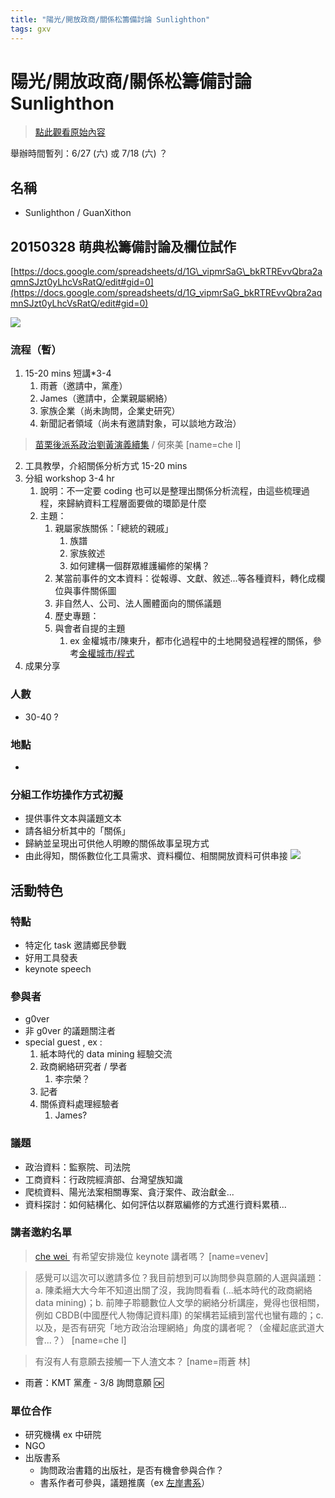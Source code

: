 ```yaml
---
title: "陽光/開放政商/關係松籌備討論 Sunlighthon"
tags: gxv
---
```


# 陽光/開放政商/關係松籌備討論 Sunlighthon

> [點此觀看原始內容](https://g0v.hackpad.tw/PnYEREPBYqH)


舉辦時間暫列：6/27 (六) 或 7/18 (六) ？


## 名稱

- Sunlighthon / GuanXithon

## 20150328 萌典松籌備討論及欄位試作

[https://docs.google.com/spreadsheets/d/1G\_vipmrSaG\_bkRTREvvQbra2aqmnSJzt0yLhcVsRatQ/edit#gid=0](https://docs.google.com/spreadsheets/d/1G_vipmrSaG_bkRTREvvQbra2aqmnSJzt0yLhcVsRatQ/edit#gid=0)

![](https://g0vhackmd.blob.core.windows.net/g0v-hackmd-images/upload_86d5bbced4e7205f58ee901e0dce045c)


### 流程（暫）

1.  15-20 mins 短講*3-4
    1.  雨蒼（邀請中，黨產）
    2.  James（邀請中，企業親屬網絡）
    3.  家族企業（尚未詢問，企業史研究）
    4.  新聞記者領域（尚未有邀請對象，可以談地方政治）
> [苗栗後派系政治劉黃演義續集](http://www.m.sanmin.com.tw/Product/Index/000720142) / 何來美
> [name=che l]

2.  工具教學，介紹關係分析方式 15-20 mins
3.  分組 workshop 3-4 hr
    1.  說明：不一定要 coding 也可以是整理出關係分析流程，由這些梳理過程，來歸納資料工程層面要做的環節是什麼
    2.  主題：
        1.  親屬家族關係：「總統的親戚」
            1.  族譜
            2.  家族敘述
            3.  如何建構一個群眾維護編修的架構？
        2.  某當前事件的文本資料：從報導、文獻、敘述...等各種資料，轉化成欄位與事件關係圖
        3.  非自然人、公司、法人團體面向的關係議題
        4.  歷史專題：
        5.  與會者自提的主題
            1.  ex 金權城市/陳東升，都市化過程中的土地開發過程裡的關係，參考[金權城市/程式](http://hackfoldr.org/everstudy/BTinaujbYNG)
4.  成果分享

### 人數

- 30-40 ?

### 地點

-


### 分組工作坊操作方式初擬

- 提供事件文本與議題文本
- 請各組分析其中的「關係」
- 歸納並呈現出可供他人明瞭的關係故事呈現方式
- 由此得知，關係數位化工具需求、資料欄位、相關開放資料可供串接
![](https://g0vhackmd.blob.core.windows.net/g0v-hackmd-images/upload_feae0dfad84e0696f38cd10de096f480)

## 活動特色

### 特點

- 特定化 task 邀請鄉民參戰
- 好用工具發表
- keynote speech

### 參與者

- g0ver
- 非 g0ver 的議題關注者
- special guest , ex :
    1.  紙本時代的 data mining 經驗交流
    2.  政商網絡研究者 / 學者
        1.  李宗榮？
    3.  記者
    4.  關係資料處理經驗者
        1.  James?

### 議題

- 政治資料：監察院、司法院
- 工商資料：行政院經濟部、台灣望族知識
- 爬梳資料、陽光法案相關專案、貪汙案件、政治獻金...
- 資料探討：如何結構化、如何評估以群眾編修的方式進行資料累積...

### 講者邀約名單

> [che wei ](https://g0v.hackpad.tw/ep/profile/zsVEYFJyWhm) 有希望安排幾位 keynote 講者嗎？
> [name=venev]

> 感覺可以這次可以邀請多位？我目前想到可以詢問參與意願的人選與議題：a. 陳柔縉大大今年不知道出關了沒，我詢問看看 (...紙本時代的政商網絡 data mining)；b. 前陣子聆聽數位人文學的網絡分析講座，覺得也很相關，例如 CBDB(中國歷代人物傳記資料庫) 的架構若延續到當代也蠻有趣的；c. 以及，是否有研究「地方政治治理網絡」角度的講者呢？（金權起底武道大會...？）
> [name=che l]

> 有沒有人有意願去接觸一下人渣文本？
> [name=雨蒼 林]

- 雨蒼：KMT 黨產 - 3/8 詢問意願 :ok:



### 單位合作

- 研究機構 ex 中研院
- NGO
- 出版書系
    - 詢問政治書籍的出版社，是否有機會參與合作？
    - 書系作者可參與，議題推廣（ex [左岸書系](http://www.books.com.tw/web/sys_puballb/books/?pubid=leftbank)）


